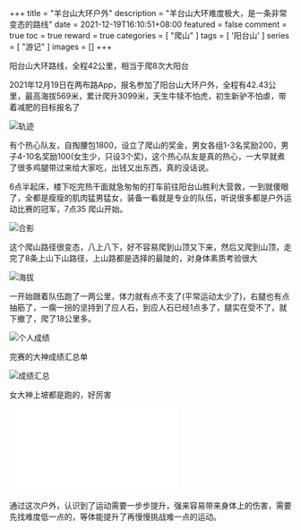 +++
title = "羊台山大环户外"
description = "羊台山大环难度极大，是一条非常变态的路线"
date = 2021-12-19T16:10:51+08:00
featured = false
comment = true
toc = true
reward = true
categories = [
  "爬山"
]
tags = [
  '阳台山'
]
series = [
  "游记"
]
images = []
+++

阳台山大环路线，全程42公里，相当于爬8次大阳台

<!--more-->

2021年12月19日在两布路App，报名参加了阳台山大环户外，全程有42.43公里，最高海拔569米，累计爬升3099米，天生牛犊不怕虎，初生新驴不怕虐，带着减肥的目标报名了

![轨迹](images/guiji.jpg)

有个热心队友，自掏腰包1800，设立了爬山的奖金，男女各组1-3名奖励200，男子4-10名奖励100(女生少，只设3个奖)，这个热心队友是真的热心，一大早就煮了很多鸡腿带过来给大家吃，出钱又出东西，真的没话说。

6点半起床，楼下吃完热干面就急匆匆的打车前往阳台山胜利大营救，一到就傻眼了，全都是瘦瘦的肌肉猛男猛女，装备一看就是专业的队伍，听说很多都是户外运动比赛的冠军，7点35 爬山开始。

![合影](images/heyin.jpg)

这个爬山路径很变态，八上八下，好不容易爬到山顶又下来，然后又爬到山顶，走完了8条上山下山路径，上山路都是选择的最陡的，对身体素质考验很大

![海拔](images/haiba.jpg)

一开始跟着队伍跑了一两公里，体力就有点不支了(平常运动太少了)，右腿也有点抽筋了，一瘸一拐的坚持到了应人石，到应人石已经1点多了，腿实在受不了，就下撤了，爬了18公里多。

![个人成绩](images/cj.jpg)

完赛的大神成绩汇总单

![成绩汇总](images/cjhz.jpg)

女大神上坡都是跑的，好厉害

<iframe src="images/pao.mp4" scrolling="no" border="0" frameborder="no" framespacing="0" allowfullscreen="true"> </iframe>

通过这次户外，认识到了运动需要一步步提升，强来容易带来身体上的伤害，需要先找难度低一点的，等体能提升了再慢慢挑战难一点的运动。
